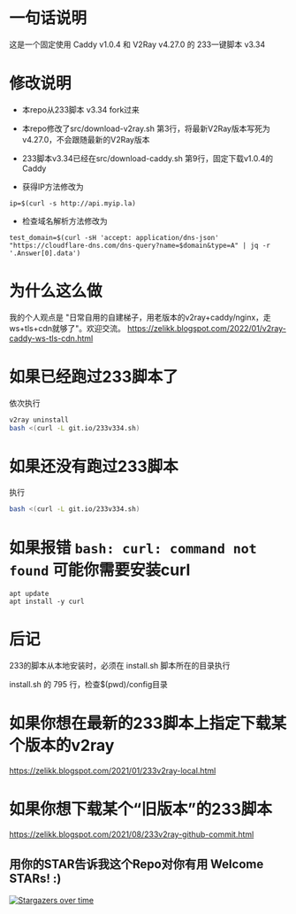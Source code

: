 # 一句话说明
这是一个固定使用 Caddy v1.0.4 和 V2Ray v4.27.0 的 233一键脚本 v3.34

# 修改说明
- 本repo从233脚本 v3.34 fork过来

- 本repo修改了src/download-v2ray.sh 第3行，将最新V2Ray版本写死为 v4.27.0，不会跟随最新的V2Ray版本

- 233脚本v3.34已经在src/download-caddy.sh 第9行，固定下载v1.0.4的Caddy

- 获得IP方法修改为 
```
ip=$(curl -s http://api.myip.la)
```

- 检查域名解析方法修改为 
```
test_domain=$(curl -sH 'accept: application/dns-json' "https://cloudflare-dns.com/dns-query?name=$domain&type=A" | jq -r '.Answer[0].data')
```

# 为什么这么做
我的个人观点是 "日常自用的自建梯子，用老版本的v2ray+caddy/nginx，走ws+tls+cdn就够了"。欢迎交流。
https://zelikk.blogspot.com/2022/01/v2ray-caddy-ws-tls-cdn.html

# 如果已经跑过233脚本了
依次执行

```bash
v2ray uninstall
bash <(curl -L git.io/233v334.sh)
```

# 如果还没有跑过233脚本
执行

```bash
bash <(curl -L git.io/233v334.sh)
```
# 如果报错 `bash: curl: command not found` 可能你需要安装curl
```
apt update
apt install -y curl
```

# 后记

233的脚本从本地安装时，必须在 install.sh 脚本所在的目录执行

install.sh 的 795 行，检查$(pwd)/config目录

# 如果你想在最新的233脚本上指定下载某个版本的v2ray
https://zelikk.blogspot.com/2021/01/233v2ray-local.html

# 如果你想下载某个“旧版本”的233脚本
https://zelikk.blogspot.com/2021/08/233v2ray-github-commit.html

## 用你的STAR告诉我这个Repo对你有用 Welcome STARs! :)

[![Stargazers over time](https://starchart.cc/crazypeace/v2ray.svg)](https://starchart.cc/crazypeace/v2ray)
